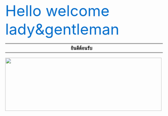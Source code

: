 <font color=“#66FFCC” size="7"> Hello welcome lady&gentleman </font>  <br>
<html>
<body>
    <p>  </p>
    <table border="0" width="100%" cellpadding="1" background="https://sv1.picz.in.th/images/2019/02/08/T5Y8Y0.jpg">
    <tr>
        <th align="center" width="100%"> ยินดีต้อนรับ</th>
        <th align="center"> </th>
    </tr>
     </table>
</body>
</html>
<body background="https://sv1.picz.in.th/images/2019/02/08/T5Y8Y0.jpg"> 
 <img src="http://myglitters.info/images/welcome-1246637813.gif"
         width="500" height="170">
    
